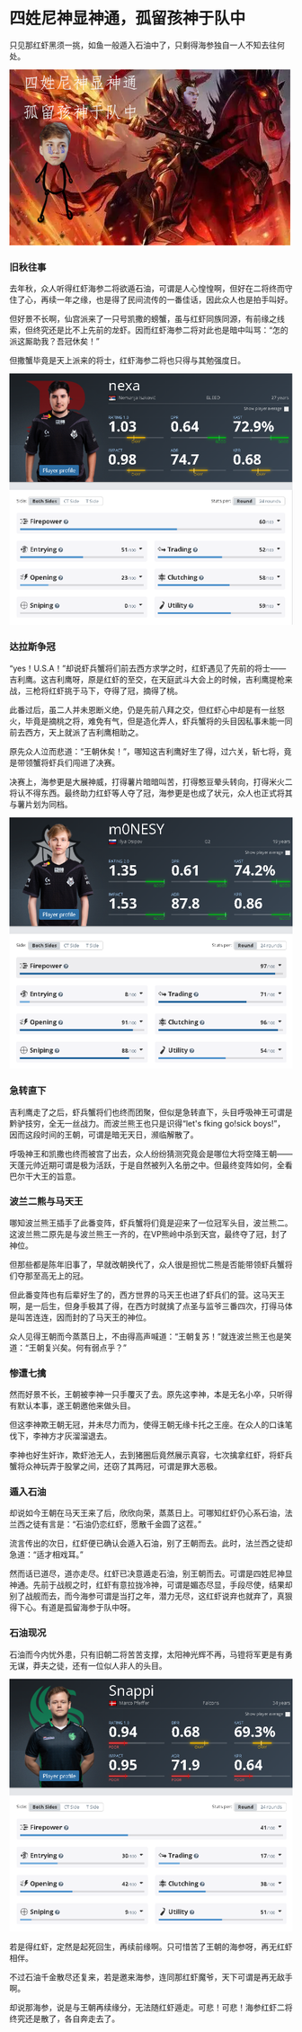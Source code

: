# 四姓尼神显神通，孤留孩神于队中

只见那红虾黑须一挑，如鱼一般遁入石油中了，只剩得海参独自一人不知去往何处。

![](images/criticism/niko.jpg '恁回来吧！尼神')

### 旧秋往事

去年秋，众人听得红虾海参二将欲遁石油，可谓是人心惶惶啊，但好在二将终而守住了心，再续一年之缘，也是得了民间流传的一番佳话，因此众人也是拍手叫好。

但好景不长啊，仙宫派来了一只号凯撒的螃蟹，虽与红虾同族同源，有前缘之线索，但终究还是比不上先前的龙虾。因而红虾海参二将对此也是暗中叫骂：“怎的派这厮助我？吾冠休矣！”

但撒蟹毕竟是天上派来的将士，红虾海参二将也只得与其勉强度日。

![](images/criticism/part1/nexa.png 'humor nexa')

### 达拉斯争冠

“yes！U.S.A！”却说虾兵蟹将们前去西方求学之时，红虾遇见了先前的将士——吉利鹰。这吉利鹰呀，原是红虾的至交，在天庭武斗大会上的时候，吉利鹰提枪来战，三枪将红虾挑于马下，夺得了冠，摘得了桃。

此番过后，虽二人并未恩断义绝，仍是先前八拜之交，但红虾心中却是有一丝怒火，毕竟是摘桃之将，难免有气，但是造化弄人，虾兵蟹将的头目因私事未能一同前去西方，天上就派了吉利鹰相助之。

原先众人泣而悲道：“王朝休矣！”，哪知这吉利鹰好生了得，过六关，斩七将，竟是带领蟹将虾兵们闯进了决赛。

决赛上，海参更是大展神威，打得薯片暗暗叫苦，打得憨豆晕头转向，打得米火二将认不得东西。最终助力红虾等人夺了冠，海参更是也成了状元，众人也正式将其与薯片划为同档。

![](images/criticism/part1/dallasmvp.png '达拉斯状元海参')

### 急转直下

吉利鹰走了之后，虾兵蟹将们也终而团聚，但似是急转直下，头目呼吸神王可谓是黔驴技穷，全无一丝战力。而波兰熊王也只是识得“let's fking go!sick boys!”，因而这段时间的王朝，可谓是暗无天日，濒临解散了。

呼吸神王和凯撒也终而被宫了出去，众人纷纷猜测究竟会是哪位大将空降王朝——天蓬元帅近期可谓是极为活跃，于是自然被列入名册之中。但最终变阵如何，全看巴尔干大王的旨意。

### 波兰二熊与马天王

哪知波兰熊王插手了此番变阵，虾兵蟹将们竟是迎来了一位冠军头目，波兰熊二。这波兰熊二原先是与波兰熊王一齐的，在VP熊岭中杀到天宫，最终夺了冠，封了神位。

但那些都是陈年旧事了，早就改朝换代了，众人很是担忧二熊是否能带领虾兵蟹将们夺那至高无上的冠。

但此番变阵也有后辈好生了的，西方世界的马天王也进了虾兵们的营。这马天王啊，是一后生，但身手极其了得，在西方时就擒了点圣与监爷三番四次，打得马体是叫苦连连，因而封的了马天王的神位。

众人见得王朝而今蒸蒸日上，不由得高声喊道：“王朝复苏！”就连波兰熊王也是笑道：“王朝复兴矣。何有弱点乎？”

### 惨遭七擒

然而好景不长，王朝被李神一只手覆灭了去。原先这李神，本是无名小卒，只听得有默认本事，遂王朝邀他来做头目。

但这李神欺王朝无冠，并未尽力而为，使得王朝无缘卡托之王座。在众人的口诛笔伐下，李神方才灰溜溜退去。

李神也好生奸诈，欺虾池无人，去到猪圈后竟然展示真容，七次擒拿红虾，将虾兵蟹将众神玩弄于股掌之间，还窃了其两冠，可谓是罪大恶极。

### 遁入石油

却说如今王朝在马天王来了后，欣欣向荣，蒸蒸日上。可哪知红虾仍心系石油，法兰西之徒有言是：“石油仍恋红虾，愿散千金圆了这茬。”

流言传出的次日，红虾便已确认会遁入石油，别了王朝而去。此时，法兰西之徒却急道：“适才相戏耳。”

然而话已道尽，道亦走尽。红虾已决意遁走石油，别王朝而去。可谓是四姓尼神显神通。先前于战舰之时，红虾有意拉拢冷神，可谓是媚态尽显，手段尽使，结果却别了战舰而去，而今海参可谓是当打之年，潜力无尽，这红虾说弃也就弃了，真狠得下心。有道是孤留海参于队中呀。

### 石油现况

石油而今内忧外患，只有旧朝二将苦苦支撑，太阳神光辉不再，马镫将军更是有勇无谋，莽夫之徒，还有一位似人非人的头目。

![](images/criticism/part1/snappi.png '有九爷之勇也')

若是得红虾，定然是起死回生，再续前缘啊。只可惜苦了王朝的海参呀，再无红虾相伴。

不过石油千金散尽还复来，若是邀来海参，连同那红虾魔爷，天下可谓是再无敌手啊。

却说那海参，说是与王朝再续缘分，无法随红虾遁走。可悲！可悲！海参红虾二将终究还是散了，各自奔走去了。
